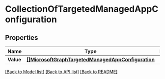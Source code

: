 # CollectionOfTargetedManagedAppConfiguration

## Properties

Name | Type | Description | Notes
------------ | ------------- | ------------- | -------------
**Value** | [**[]MicrosoftGraphTargetedManagedAppConfiguration**](microsoft.graph.targetedManagedAppConfiguration.md) |  | [optional] 

[[Back to Model list]](../README.md#documentation-for-models) [[Back to API list]](../README.md#documentation-for-api-endpoints) [[Back to README]](../README.md)


